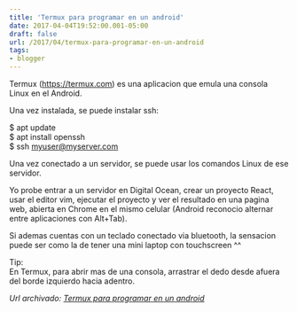 ```yaml
---
title: 'Termux para programar en un android'
date: 2017-04-04T19:52:00.001-05:00
draft: false
url: /2017/04/termux-para-programar-en-un-android
tags: 
- blogger
---
```


Termux (https://termux.com) es una aplicacion que emula una consola Linux en el Android.

Una vez instalada, se puede instalar ssh:

$ apt update  
$ apt install openssh  
$ ssh myuser@myserver.com

Una vez conectado a un servidor, se puede usar los comandos Linux de ese servidor.

Yo probe entrar a un servidor en Digital Ocean, crear un proyecto React, usar el editor vim, ejecutar el proyecto y ver el resultado en una pagina web, abierta en Chrome en el mismo celular (Android reconocio alternar  entre aplicaciones con Alt+Tab).

Si ademas cuentas con un teclado conectado via bluetooth, la sensacion puede ser como la de tener una mini laptop con touchscreen ^^

Tip:  
En Termux, para abrir mas de una consola, arrastrar el dedo desde afuera del borde izquierdo hacia adentro.

_*Url archivado: [Termux para programar en un android](https://akcdev.blogspot.com/2017/04/termux-para-programar-en-un-android.html)*_
